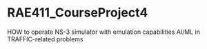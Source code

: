 # RAE411_CourseProject4

HOW to operate NS-3 simulator with emulation capabilities
AI/ML in TRAFFIC-related problems

